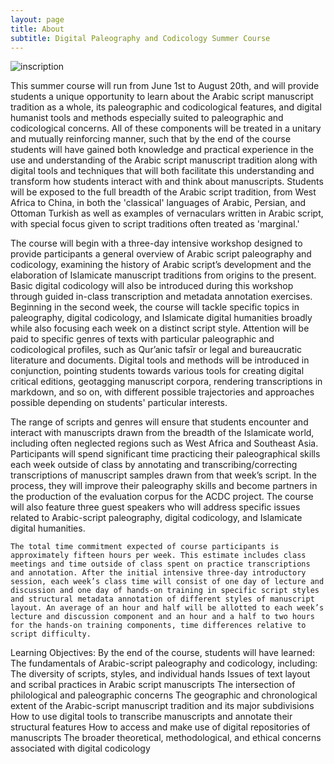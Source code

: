 ```yaml
---
layout: page
title: About
subtitle: Digital Paleography and Codicology Summer Course
---
```

![inscription](https://pbs.twimg.com/media/EuDDWOfXAAUcjPq?format=jpg&name=900x900)

This summer course will run from June 1st to August 20th, and will provide students a unique opportunity to learn about the Arabic script manuscript tradition as a whole, its paleographic and codicological features, and digital humanist tools and methods especially suited to paleographic and codicological concerns. All of these components will be treated in a unitary and mutually reinforcing manner, such that by the end of the course students will have gained both knowledge and practical experience in the use and understanding of the Arabic script manuscript tradition along with digital tools and techniques that will both facilitate this understanding and transform how students interact with and think about manuscripts. Students will be exposed to the full breadth of the Arabic script tradition, from West Africa to China, in both the 'classical' languages of Arabic, Persian, and Ottoman Turkish as well as examples of vernaculars written in Arabic script, with special focus given to script traditions often treated as 'marginal.' 

The course will begin with a three-day intensive workshop designed to provide participants a general overview of Arabic script paleography and codicology, examining the history of Arabic script’s development and the elaboration of Islamicate manuscript traditions from origins to the present. Basic digital codicology will also be introduced during this workshop through guided in-class transcription and metadata annotation exercises. Beginning in the second week, the course will tackle specific topics in paleography, digital codicology, and Islamicate digital humanities broadly while also focusing each week on a distinct script style. Attention will be paid to specific genres of texts with particular paleographic and codicological profiles, such as Qur’anic tafsīr or legal and bureaucratic literature and documents. Digital tools and methods will be introduced in conjunction, pointing students towards various tools for creating digital critical editions, geotagging manuscript corpora, rendering transcriptions in markdown, and so on, with different possible trajectories and approaches possible depending on students' particular interests. 

The range of scripts and genres will ensure that students encounter and interact with manuscripts drawn from the breadth of the Islamicate world, including often neglected regions such as West Africa and Southeast Asia. Participants will spend significant time practicing their paleographical skills each week outside of class by annotating and transcribing/correcting transcriptions of manuscript samples drawn from that week’s script. In the process, they will improve their paleography skills and become partners in the production of the evaluation corpus for the ACDC project. The course will also feature three guest speakers who will address specific issues related to Arabic-script paleography, digital codicology, and Islamicate digital humanities. 
   
    The total time commitment expected of course participants is approximately fifteen hours per week. This estimate includes class meetings and time outside of class spent on practice transcriptions and annotation. After the initial intensive three-day introductory session, each week’s class time will consist of one day of lecture and discussion and one day of hands-on training in specific script styles and structural metadata annotation of different styles of manuscript layout. An average of an hour and half will be allotted to each week’s lecture and discussion component and an hour and a half to two hours for the hands-on training components, time differences relative to script difficulty. 

Learning Objectives:
By the end of the course, students will have learned:
The fundamentals of Arabic-script paleography and codicology, including:
The diversity of scripts, styles, and individual hands
Issues of text layout and scribal practices in Arabic script manuscripts 
The intersection of philological and paleographic concerns 
The geographic and chronological extent of the Arabic-script manuscript tradition and its major subdivisions
How to use digital tools to transcribe manuscripts and annotate their structural features
How to access and make use of digital repositories of manuscripts
The broader theoretical, methodological, and ethical concerns associated with digital codicology

